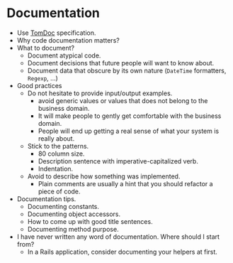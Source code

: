 # Documentation

* Use [TomDoc](http://tomdoc.org/) specification.
* Why code documentation matters?
* What to document?
  * Document atypical code.
  * Document decisions that future people will want to know about.
  * Document data that obscure by its own nature (`DateTime` formatters, `Regexp`, ...)
* Good practices
  * Do not hesitate to provide input/output examples.
    * avoid generic values or values that does not belong to the business domain. 
    * It will make people to gently get comfortable with the business domain.
    * People will end up getting a real sense of what your system is really about.
  * Stick to the patterns.
    * 80 column size.
    * Description sentence with imperative-capitalized verb.
    * Indentation.
  * Avoid to describe how something was implemented.
    * Plain comments are usually a hint that you should refactor a piece of code.
* Documentation tips.
  * Documenting constants.
  * Documenting object accessors.
  * How to come up with good title sentences.
  * Documenting method purpose.
* I have never written any word of documentation. Where should I start from?
    * In a Rails application, consider documenting your helpers at first.
